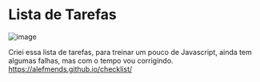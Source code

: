 # Lista de Tarefas
![image](https://user-images.githubusercontent.com/95005787/152534604-99d9f6e5-d351-4e34-b186-74447773ddcc.png)

Criei essa lista de tarefas, para treinar um pouco de Javascript, ainda tem algumas falhas, mas com o tempo vou corrigindo.
https://alefmends.github.io/checklist/
